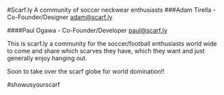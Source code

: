 #Scarf.ly
A community of soccer neckwear enthusiasts
###Adam Tirella - Co-Founder/Designer
  adam@scarf.ly

####Paul Ogawa - Co-Founder/Developer
paul@scarf.ly

This is scarf.ly a community for the soccer/football enthusiasts world wide to come and share which scarves they have, which they want and just generally enjoy hanging out. 

Soon to take over the scarf globe for world domination!!

\#showusyourscarf





